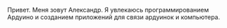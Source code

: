 Привет. Меня зовут Александр.
Я увлекаюсь программированием Ардуино и созданием приложений для связи ардуинок и компьютера.


<!---
AlexanderArduino/AlexanderArduino is a ✨ special ✨ repository because its `README.md` (this file) appears on your GitHub profile.
You can click the Preview link to take a look at your changes.
--->
